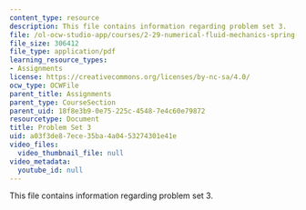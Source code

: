 ```yaml
---
content_type: resource
description: This file contains information regarding problem set 3.
file: /ol-ocw-studio-app/courses/2-29-numerical-fluid-mechanics-spring-2015/a03f3de87ece35ba4a0453274301e41e_MIT2_29S15_PS3_SP2015_v1.pdf
file_size: 306412
file_type: application/pdf
learning_resource_types:
- Assignments
license: https://creativecommons.org/licenses/by-nc-sa/4.0/
ocw_type: OCWFile
parent_title: Assignments
parent_type: CourseSection
parent_uid: 18f8e3b9-0e75-225c-4548-7e4c60e79872
resourcetype: Document
title: Problem Set 3
uid: a03f3de8-7ece-35ba-4a04-53274301e41e
video_files:
  video_thumbnail_file: null
video_metadata:
  youtube_id: null
---
```

This file contains information regarding problem set 3.